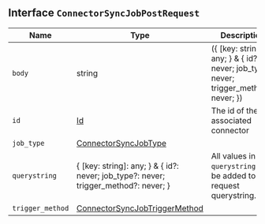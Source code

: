 ## Interface `ConnectorSyncJobPostRequest`

| Name | Type | Description |
| - | - | - |
| `body` | string | ({ [key: string]: any; } & { id?: never; job_type?: never; trigger_method?: never; }) | All values in `body` will be added to the request body. |
| `id` | [Id](./Id.md) | The id of the associated connector |
| `job_type` | [ConnectorSyncJobType](./ConnectorSyncJobType.md) | &nbsp; |
| `querystring` | { [key: string]: any; } & { id?: never; job_type?: never; trigger_method?: never; } | All values in `querystring` will be added to the request querystring. |
| `trigger_method` | [ConnectorSyncJobTriggerMethod](./ConnectorSyncJobTriggerMethod.md) | &nbsp; |
